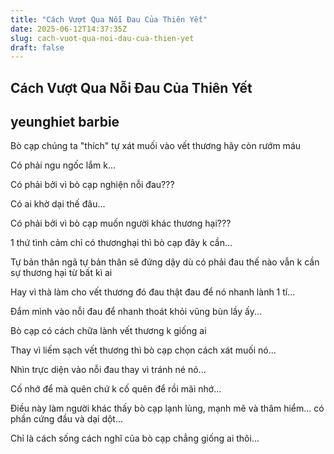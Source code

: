 ```yaml
---
title: "Cách Vượt Qua Nỗi Đau Của Thiên Yết"
date: 2025-06-12T14:37:35Z
slug: cach-vuot-qua-noi-dau-cua-thien-yet
draft: false
---
```


## Cách Vượt Qua Nỗi Đau Của Thiên Yết

## yeunghiet barbie

Bò cạp chúng ta "thích" tự xát muối vào vết thương hãy còn rướm máu
 
 Có phải ngu ngốc lắm k...
 
 Có phải bởi vì bò cạp nghiện nỗi đau???
 
 Có ai khờ dại thế đâu...
 
 Có phải bởi vì bò cạp muốn người khác thương hại???
 
 1 thứ tình cảm chỉ có thươnghại thì bò cạp đây k cần...
 
 Tự bản thân ngã tự bản thân sẽ đứng dậy dù có phải đau thế nào vẫn k cần sự thương hại từ bất kì ai
 
 Hay vì thà làm cho vết thương đó đau thật đau để nó nhanh lành 1 tí...
 
 Đắm mình vào nỗi đau để nhanh thoát khỏi vũng bùn lầy ấy...
 
 Bò cạp có cách chữa lành vết thương k giống ai
 
 Thay vì liếm sạch vết thương thì bò cạp chọn cách xát muối nó...
 
 Nhìn trực diện vào nỗi đau thay vì tránh né nó...
 
 Cố nhớ để mà quên chứ k cố quên để rồi mãi nhớ...
 
 Điều này làm người khác thấy bò cạp lạnh lùng, mạnh mẽ và thâm hiểm... có phần cứng đầu và dại dột...
 
 Chỉ là cách sống cách nghĩ của bò cạp chẳng giống ai thôi...